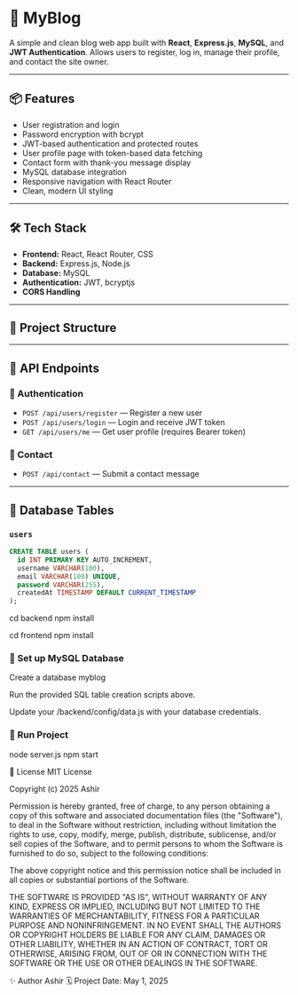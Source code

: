 # 📖 MyBlog

A simple and clean blog web app built with **React**, **Express.js**, **MySQL**, and **JWT Authentication**. Allows users to register, log in, manage their profile, and contact the site owner.

---

## 📦 Features

- User registration and login
- Password encryption with bcrypt
- JWT-based authentication and protected routes
- User profile page with token-based data fetching
- Contact form with thank-you message display
- MySQL database integration
- Responsive navigation with React Router
- Clean, modern UI styling

---

## 🛠️ Tech Stack

- **Frontend:** React, React Router, CSS
- **Backend:** Express.js, Node.js
- **Database:** MySQL
- **Authentication:** JWT, bcryptjs
- **CORS Handling**

---

## 📂 Project Structure



---

## 📑 API Endpoints

### 🔐 Authentication

- `POST /api/users/register` — Register a new user
- `POST /api/users/login` — Login and receive JWT token
- `GET /api/users/me` — Get user profile (requires Bearer token)

### 📩 Contact

- `POST /api/contact` — Submit a contact message

---

## 💾 Database Tables

### `users`

```sql
CREATE TABLE users (
  id INT PRIMARY KEY AUTO_INCREMENT,
  username VARCHAR(100),
  email VARCHAR(100) UNIQUE,
  password VARCHAR(255),
  createdAt TIMESTAMP DEFAULT CURRENT_TIMESTAMP
);
```

cd backend
npm install

cd frontend
npm install


### 📌 Set up MySQL Database
Create a database myblog

Run the provided SQL table creation scripts above.

Update your /backend/config/data.js with your database credentials.


### 📌 Run Project
node server.js
npm start


📃 License
MIT License

Copyright (c) 2025 Ashir

Permission is hereby granted, free of charge, to any person obtaining a copy of this software and associated documentation files (the "Software"), to deal in the Software without restriction, including without limitation the rights to use, copy, modify, merge, publish, distribute, sublicense, and/or sell copies of the Software, and to permit persons to whom the Software is furnished to do so, subject to the following conditions:

The above copyright notice and this permission notice shall be included in all copies or substantial portions of the Software.

THE SOFTWARE IS PROVIDED "AS IS", WITHOUT WARRANTY OF ANY KIND, EXPRESS OR IMPLIED, INCLUDING BUT NOT LIMITED TO THE WARRANTIES OF MERCHANTABILITY, FITNESS FOR A PARTICULAR PURPOSE AND NONINFRINGEMENT. IN NO EVENT SHALL THE AUTHORS OR COPYRIGHT HOLDERS BE LIABLE FOR ANY CLAIM, DAMAGES OR OTHER LIABILITY, WHETHER IN AN ACTION OF CONTRACT, TORT OR OTHERWISE, ARISING FROM, OUT OF OR IN CONNECTION WITH THE SOFTWARE OR THE USE OR OTHER DEALINGS IN THE SOFTWARE.

✨ Author
Ashir
🗓️ Project Date: May 1, 2025


